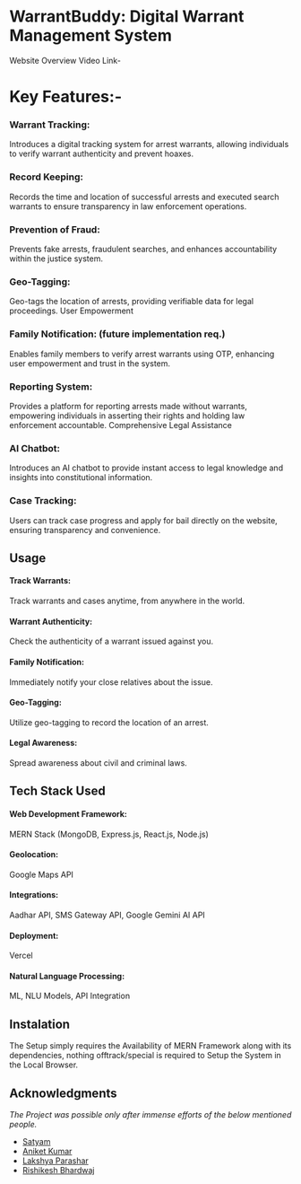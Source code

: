 # WarrantBuddy: Digital Warrant Management System

Website Overview Video Link- 

# Key Features:- 
### Warrant Tracking: 
Introduces a digital tracking system for arrest warrants, allowing individuals to verify warrant authenticity and prevent hoaxes.
### Record Keeping: 
Records the time and location of successful arrests and executed search warrants to ensure transparency in law enforcement operations.
### Prevention of Fraud: 
Prevents fake arrests, fraudulent searches, and enhances accountability within the justice system.
### Geo-Tagging: 
Geo-tags the location of arrests, providing verifiable data for legal proceedings.
User Empowerment
### Family Notification: (future implementation req.)
Enables family members to verify arrest warrants using OTP, enhancing user empowerment and trust in the system.
### Reporting System: 
Provides a platform for reporting arrests made without warrants, empowering individuals in asserting their rights and holding law enforcement accountable.
Comprehensive Legal Assistance
### AI Chatbot: 
Introduces an AI chatbot to provide instant access to legal knowledge and insights into constitutional information.
### Case Tracking: 
Users can track case progress and apply for bail directly on the website, ensuring transparency and convenience.


## Usage

#### Track Warrants: 
Track warrants and cases anytime, from anywhere in the world.
#### Warrant Authenticity: 
Check the authenticity of a warrant issued against you.
#### Family Notification: 
Immediately notify your close relatives about the issue.
#### Geo-Tagging: 
Utilize geo-tagging to record the location of an arrest.
#### Legal Awareness: 
Spread awareness about civil and criminal laws.

## Tech Stack Used
#### Web Development Framework: 
MERN Stack (MongoDB, Express.js, React.js, Node.js)
#### Geolocation: 
Google Maps API
#### Integrations: 
Aadhar API, SMS Gateway API, Google Gemini AI API
#### Deployment: 
Vercel
#### Natural Language Processing: 
ML, NLU Models, API Integration


## Instalation

The Setup simply requires the Availability of MERN Framework along with its dependencies, nothing offtrack/special is required to Setup the System in the Local Browser.

## Acknowledgments

_The Project was possible only after immense efforts of the below mentioned people._

* [Satyam](https://github.com/Satyam1345)
* [Aniket Kumar](https://github.com/aniket-4971)
* [Lakshya Parashar](https://github.com/Lakshya044)
* [Rishikesh Bhardwaj](https://github.com/rishikesh10764)
